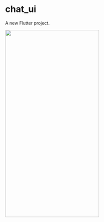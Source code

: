# chat_ui

A new Flutter project.

<!-- ![](https://github.com/najmulmyself/Chat-UI/blob/master/chatUI.gif) -->

<img src="https://github.com/najmulmyself/Chat-UI/blob/master/chatUI.gif" height="600" width="300">
